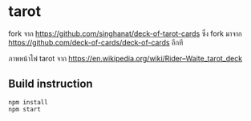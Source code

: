 # tarot

fork จาก https://github.com/singhanat/deck-of-tarot-cards 
ซึ่ง fork มาจาก https://github.com/deck-of-cards/deck-of-cards อีกที

ภาพหน้าไพ่ tarot จาก https://en.wikipedia.org/wiki/Rider–Waite_tarot_deck

## Build instruction

```
ืnpm install
npm start
```